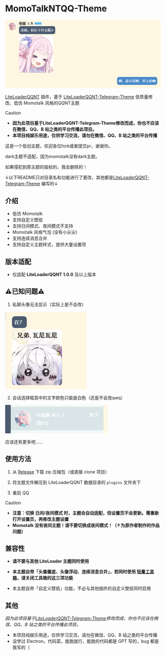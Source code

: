 # MomoTalkNTQQ-Theme

![1](screenshot/1.png)

[LiteLoaderQQNT](https://github.com/mo-jinran/LiteLoaderQQNT) 插件，基于 [LiteLoaderQQNT-Telegram-Theme](https://github.com/festoney8/LiteLoaderQQNT-Telegram-Theme/tree/v4) 低质量修改，低仿 Momotalk 风格的QQNT主题


> [!CAUTION]
>
> -   **因为此项目基于LiteLoaderQQNT-Telegram-Theme修改而成，你也不应该在微信、QQ、B 站之类的平台传播此项目。**
> -   **本项目纯娱乐用途，仅供学习交流，请勿在微信、QQ、B 站之类的平台传播**

这是一个低创主题，欢迎各位fork或者提交pr，谢谢你。

dark主题不适配，因为momotalk没有dark主题。

如果侵犯到原主题的版权的，我会删除的！

↓以下README只对目录名和功能进行了更改，其他都是[LiteLoaderQQNT-Telegram-Theme](https://github.com/festoney8/LiteLoaderQQNT-Telegram-Theme/tree/v4) 编写的↓


## 介绍

-   低仿 Momotalk
-   支持自定义壁纸
-   支持日间模式、夜间模式不支持
-   Momotalk 风格气泡 (没有小尖尖)
-   支持连续消息合并
-   支持自定义主题样式，提供大量设置项

## 版本适配

-   仅适配 **LiteLoaderQQNT 1.0.0** 及以上版本

## ⚠已知问题⚠

1. 私聊头像无法显示（实际上是不会改）

![bug1](screenshot/bug_1.png)

2. 会话选择框其中的文字颜色只能是白色（还是不会改qwq）

![bug2](screenshot/bug_2.png)

应该还有更多吧……

## 使用方法

1.  从 [Release](https://github.com/MiyakoLol/MomoTalkNTQQ-Theme/releases) 下载 zip 压缩包（或直接 clone 项目）

2.  将主题文件解压到 LiteLoaderQQNT 数据目录的 `plugins` 文件夹下

3.  重启 QQ

> [!CAUTION]
>
> -   **注意：切换 日间/夜间模式 时，主题会自动适配，但设置页不会更新。需重新打开设置页，再修改主题设置**
> -   **Momotalk 没有夜间主题！请不要切换成夜间模式！（↑为原作者制作的作品问题）**

## 兼容性

-   **请不要与其他 LiteLoader 主题同时使用**

-   **本主题自带「头像置底、头像浮动、连续消息合并」，若同时使用 [轻量工具箱](https://github.com/xiyuesaves/LiteLoaderQQNT-lite_tools)，请关闭工具箱的这三项功能**

-   本主题自带「自定义壁纸」功能，不必与其他插件的自定义壁纸同时启用

## 其他

*因为此项目基于[LiteLoaderQQNT-Telegram-Theme](https://github.com/festoney8/LiteLoaderQQNT-Telegram-Theme/tree/v4)修改而成，你也不应该在微信、QQ、B 站之类的平台传播此项目。*

-   本项目纯娱乐用途，仅供学习交流，请勿在微信、QQ、B 站之类的平台传播
-   没学过 Electron，代码菜，能跑就行，能跑的代码都是 GPT 写的，bug 都是我写的（
